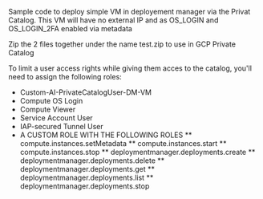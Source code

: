 Sample code to deploy simple VM in deployement manager via the Privat Catalog.  This VM will have no external IP and as OS_LOGIN and OS_LOGIN_2FA enabled via metadata

Zip the 2 files together under the name test.zip to use in GCP Private Catalog

To limit a user access rights while giving them acces to the catalog, you'll need to assign the following roles:

* Custom-AI-PrivateCatalogUser-DM-VM
* Compute OS Login
* Compute Viewer
* Service Account User
* IAP-secured Tunnel User
* A CUSTOM ROLE WITH THE FOLLOWING ROLES
** compute.instances.setMetadata
** compute.instances.start
** compute.instances.stop
** deploymentmanager.deployments.create
** deploymentmanager.deployments.delete
** deploymentmanager.deployments.get
** deploymentmanager.deployments.list
** deploymentmanager.deployments.stop
